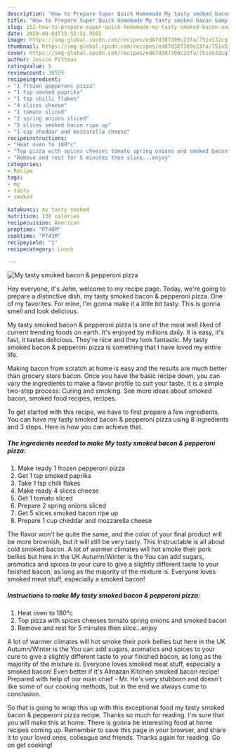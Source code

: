 ```yaml
---
description: "How to Prepare Super Quick Homemade My tasty smoked bacon &amp;amp; pepperoni pizza"
title: "How to Prepare Super Quick Homemade My tasty smoked bacon &amp;amp; pepperoni pizza"
slug: 152-how-to-prepare-super-quick-homemade-my-tasty-smoked-bacon-and-amp-pepperoni-pizza
date: 2020-09-04T15:55:51.950Z
image: https://img-global.cpcdn.com/recipes/ed87d387309c23fa/751x532cq70/my-tasty-smoked-bacon-pepperoni-pizza-recipe-main-photo.jpg
thumbnail: https://img-global.cpcdn.com/recipes/ed87d387309c23fa/751x532cq70/my-tasty-smoked-bacon-pepperoni-pizza-recipe-main-photo.jpg
cover: https://img-global.cpcdn.com/recipes/ed87d387309c23fa/751x532cq70/my-tasty-smoked-bacon-pepperoni-pizza-recipe-main-photo.jpg
author: Jessie Pittman
ratingvalue: 5
reviewcount: 38559
recipeingredient:
- "1 frozen pepperoni pizza"
- "1 tsp smoked paprika"
- "1 tsp chilli flakes"
- "4 slices cheese"
- "1 tomato sliced"
- "2 spring onions sliced"
- "5 slices smoked bacon ripe up"
- "1 cup cheddar and mozzarella cheese"
recipeinstructions:
- "Heat oven to 180°c"
- "Top pizza with spices cheeses tomato spring onions and smoked bacon"
- "Remove and rest for 5 minutes then slice...enjoy"
categories:
- Recipe
tags:
- my
- tasty
- smoked

katakunci: my tasty smoked 
nutrition: 138 calories
recipecuisine: American
preptime: "PT40M"
cooktime: "PT43M"
recipeyield: "1"
recipecategory: Lunch

---
```



![My tasty smoked bacon &amp; pepperoni pizza](https://img-global.cpcdn.com/recipes/ed87d387309c23fa/751x532cq70/my-tasty-smoked-bacon-pepperoni-pizza-recipe-main-photo.jpg)

Hey everyone, it's John, welcome to my recipe page. Today, we're going to prepare a distinctive dish, my tasty smoked bacon &amp; pepperoni pizza. One of my favorites. For mine, I'm gonna make it a little bit tasty. This is gonna smell and look delicious.

My tasty smoked bacon &amp; pepperoni pizza is one of the most well liked of current trending foods on earth. It's enjoyed by millions daily. It is easy, it's fast, it tastes delicious. They're nice and they look fantastic. My tasty smoked bacon &amp; pepperoni pizza is something that I have loved my entire life.

Making bacon from scratch at home is easy and the results are much better than grocery store bacon. Once you have the basic recipe down, you can vary the ingredients to make a flavor profile to suit your taste. It is a simple two-step process: Curing and smoking. See more ideas about smoked bacon, smoked food recipes, recipes.


To get started with this recipe, we have to first prepare a few ingredients. You can have my tasty smoked bacon &amp; pepperoni pizza using 8 ingredients and 3 steps. Here is how you can achieve that.

<!--inarticleads1-->

##### The ingredients needed to make My tasty smoked bacon &amp; pepperoni pizza:

1. Make ready 1 frozen pepperoni pizza
1. Get 1 tsp smoked paprika
1. Take 1 tsp chilli flakes
1. Make ready 4 slices cheese
1. Get 1 tomato sliced
1. Prepare 2 spring onions sliced
1. Get 5 slices smoked bacon ripe up
1. Prepare 1 cup cheddar and mozzarella cheese


The flavor won&#39;t be quite the same, and the color of your final product will be more brownish, but it will still be very tasty. This Instructable is all about cold smoked bacon. A lot of warmer climates will hot smoke their pork bellies but here in the UK Autumn/Winter is the You can add sugars, aromatics and spices to your cure to give a slightly different taste to your finished bacon, as long as the majority of the mixture is. Everyone loves smoked meat stuff, especially a smoked bacon! 

<!--inarticleads2-->

##### Instructions to make My tasty smoked bacon &amp; pepperoni pizza:

1. Heat oven to 180°c
1. Top pizza with spices cheeses tomato spring onions and smoked bacon
1. Remove and rest for 5 minutes then slice...enjoy


A lot of warmer climates will hot smoke their pork bellies but here in the UK Autumn/Winter is the You can add sugars, aromatics and spices to your cure to give a slightly different taste to your finished bacon, as long as the majority of the mixture is. Everyone loves smoked meat stuff, especially a smoked bacon! Even better if it&#39;s Almazan Kitchen smoked bacon recipe! Prepared with help of our main chief - Mr. He&#39;s very stubborn and doesn&#39;t like some of our cooking methods, but in the end we always come to conclusion. 

So that is going to wrap this up with this exceptional food my tasty smoked bacon &amp; pepperoni pizza recipe. Thanks so much for reading. I'm sure that you will make this at home. There is gonna be interesting food at home recipes coming up. Remember to save this page in your browser, and share it to your loved ones, colleague and friends. Thanks again for reading. Go on get cooking!
